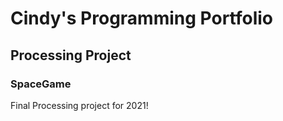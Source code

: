 # Cindy's Programming Portfolio

## Processing Project

### SpaceGame
Final Processing project for 2021!

